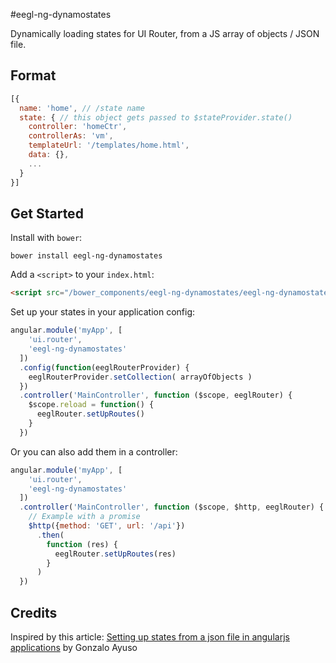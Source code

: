 #eegl-ng-dynamostates

Dynamically loading states for UI Router, from a JS array of objects / JSON file.

## Format

```js
[{
  name: 'home', // /state name
  state: { // this object gets passed to $stateProvider.state()
    controller: 'homeCtr',
    controllerAs: 'vm',
    templateUrl: '/templates/home.html',
    data: {},
    ...
  }
}]
```

## Get Started

Install with `bower`:

```shell
bower install eegl-ng-dynamostates
```

Add a `<script>` to your `index.html`:

```html
<script src="/bower_components/eegl-ng-dynamostates/eegl-ng-dynamostates.js"></script>
```

Set up your states in your application config:

```js
angular.module('myApp', [
    'ui.router',
    'eegl-ng-dynamostates'
  ])
  .config(function(eeglRouterProvider) {
    eeglRouterProvider.setCollection( arrayOfObjects )
  })
  .controller('MainController', function ($scope, eeglRouter) {
    $scope.reload = function() {
      eeglRouter.setUpRoutes()
    }
  })
```

Or you can also add them in a controller:

```js
angular.module('myApp', [
    'ui.router',
    'eegl-ng-dynamostates'
  ])
  .controller('MainController', function ($scope, $http, eeglRouter) {
    // Example with a promise
    $http({method: 'GET', url: '/api'})
      .then(
        function (res) {
          eeglRouter.setUpRoutes(res)
        }
      )
  })
```

## Credits
Inspired by this article: [Setting up states from a json file in angularjs applications](http://gonzalo123.com/2014/06/30/setting-up-states-from-a-json-file-in-angularjs-applications/) by Gonzalo Ayuso
